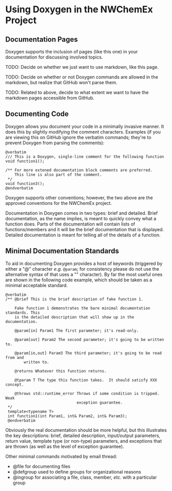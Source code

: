 Using Doxygen in the NWChemEx Project
=====================================

Documentation Pages
-------------------

Doxygen supports the inclusion of pages (like this one) in your documentation
for discussing involved topics.

TODO: Decide on whether we just want to use markdown, like this page.

TODO: Decide on whether or not Doxygen commands are allowed in the markdown, 
but realize that GitHub won't parse them.

TODO: Related to above, decide to what extent we want to have the markdown
pages accessible from GitHub.

Documenting Code
----------------

Doxygen allows you document your code in a minimally invasive manner.  It does
this by slightly modifying the comment characters.  Examples (if you are 
viewing this on GitHub ignore the verbatim commands; they're to prevent
Doxygen from parsing the comments):

```
@verbatim
/// This is a Doxygen, single-line comment for the following function  
void function1();  
 
/** For more extened documentation block comments are preferred.
    This line is also part of the comment.
 */
void function3();
@endverbatim
```
Doxygen supports other conventions; however, the two above are the approved
conventions for the NWChemEx project.

Documentation in Doxygen comes in two types: brief and detailed.  Brief
documentation, as the name implies, is meant to quickly convey what a function
does.  Parts of the documentation will contain lists of functions/members and it
will be the brief documentation that is displayed.  Detailed documentation is
meant for telling all of the details of a function.

Minimal Documentation Standards
-------------------------------

To aid in documenting Doxygen provides a host of keywords (triggered by either
a "@" character *e.g.* `@param`; for consistency please do not use the alternative syntax of that uses a "\" character).  By far the most useful
ones are shown in the following code example, which should be taken as a
minimal acceptable standard.

```
@verbatim
/** @brief This is the brief description of fake function 1.
 
    Fake function 1 demonstrates the bare minimal documentation standards. This
    is the detailed description that will show up in the documentation.
    
    @param[in] Param1 The first parameter; it's read-only.
     
    @param[out] Param2 The second parameter; it's going to be written to.
     
    @param[in,out] Param3 The third parameter; it's going to be read from and
        written to. 
                          
    @returns Whatever this function returns.
    
    @tparam T The type this function takes.  It should satisfy XXX concept.
    
    @throws std::runtime_error Throws if some condition is tripped.  Weak 
                               exception guarantee.
 */
 template<typename T>
 int function1(int Param1, int& Param2, int& Param3);
 @endverbatim
 ```
 
 Obviously the real documentation should be more helpful, but this illustrates
 the key descriptions: brief, detailed description, input/output parameters, 
 return value, template type (or non-type) parameters, and exceptions that are
 thrown (as well as the level of exception guarantee).
 
 Other minimal commands motivated by email thread:
- @file for documenting files
- @defgroup used to define groups for organizational reasons
- @ingroup for associating a file, class, member, *etc.* with a particular
  group

